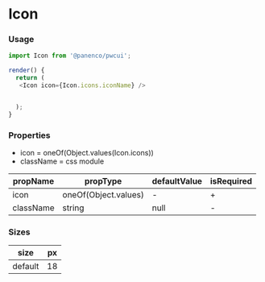 # Icon

### Usage

```js
import Icon from '@panenco/pwcui';

render() {
  return (
   <Icon icon={Icon.icons.iconName} />


  );
}
```

<!-- STORY -->

### Properties

- icon = oneOf(Object.values(Icon.icons))
- className = css module

| propName  | propType             | defaultValue | isRequired |
| --------- | -------------------- | ------------ | ---------- |
| icon      | oneOf(Object.values) | -            | +          |
| className | string               | null         | -          |

### Sizes

| size    | px  |
| ------- | --- |
| default | 18  |
